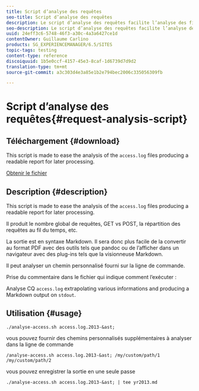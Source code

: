 ```yaml
---
title: Script d’analyse des requêtes
seo-title: Script d’analyse des requêtes
description: Le script d’analyse des requêtes facilite l’analyse des fichiers access.log et génère un rapport lisible pour vos activités de traitement ultérieures.
seo-description: Le script d’analyse des requêtes facilite l’analyse des fichiers access.log et génère un rapport lisible pour vos activités de traitement ultérieures.
uuid: 24eff3c6-5748-46f3-a30c-4a3a6427ce1d
contentOwner: Guillaume Carlino
products: SG_EXPERIENCEMANAGER/6.5/SITES
topic-tags: testing
content-type: reference
discoiquuid: 1b5e0ccf-4157-45e3-8caf-1d6739d7d9d2
translation-type: tm+mt
source-git-commit: a3c303d4e3a85e1b2e794bec2006c335056309fb

---
```



# Script d’analyse des requêtes{#request-analysis-script}

## Téléchargement {#download}

This script is made to ease the analysis of the `access.log` files producing a readable report for later processing.

[Obtenir le fichier](assets/analyse-access.sh)

## Description {#description}

This script is made to ease the analysis of the `access.log` files producing a readable report for later processing.

Il produit le nombre global de requêtes, GET vs POST, la répartition des requêtes au fil du temps, etc.

La sortie est en syntaxe Markdown. Il sera donc plus facile de la convertir au format PDF avec des outils tels que pandoc ou de l’afficher dans un navigateur avec des plug-ins tels que la visionneuse Markdown.

Il peut analyser un chemin personnalisé fourni sur la ligne de commande.

Prise du commentaire dans le fichier qui indique comment l’exécuter :

Analyse CQ `access.log` extrapolating various informations and producing a Markdown output on `stdout`.

## Utilisation {#usage}

`./analyse-access.sh access.log.2013-&ast;`

vous pouvez fournir des chemins personnalisés supplémentaires à analyser dans la ligne de commande

`/analyse-access.sh access.log.2013-&ast; /my/custom/path/1 /my/custom/path/2`

vous pouvez enregistrer la sortie en une seule passe

`./analyse-access.sh access.log.2013-&ast; | tee yr2013.md`
